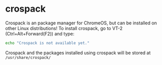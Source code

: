 # crospack
Crospack is an package manager for ChromeOS, but can be installed on other Linux distributions!
To install crospack, go to VT-2 (Ctrl+Alt+Forward(F2)) and type:
```sh
echo "Crospack is not available yet."
```
Crospack and the packages installed using crospack will be stored at `/usr/share/crospack/`

